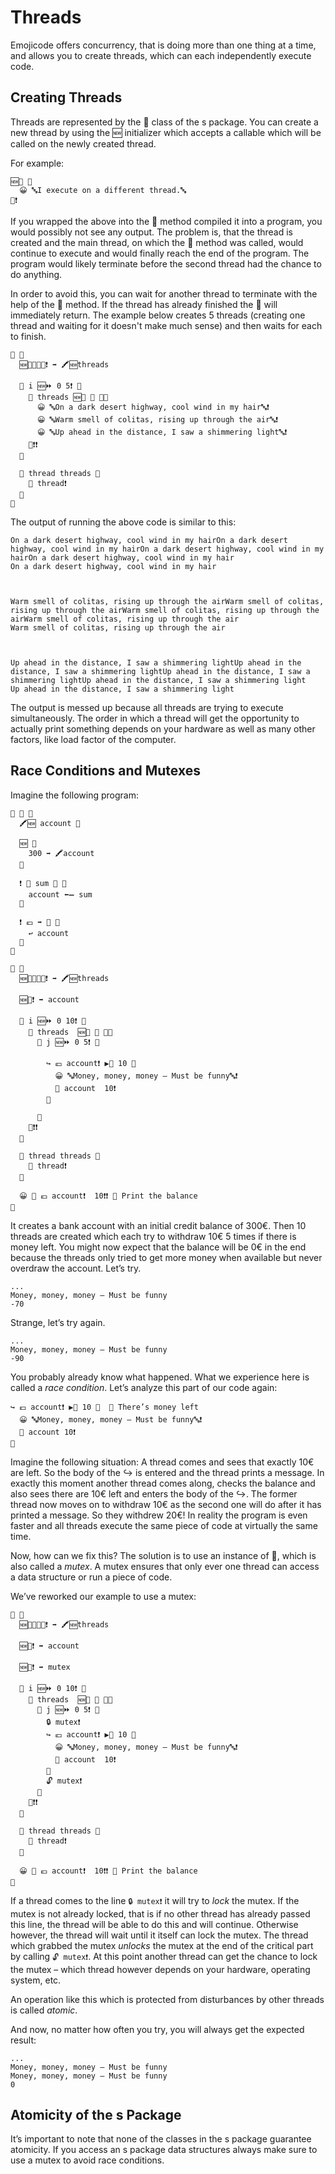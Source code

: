 # Threads

Emojicode offers concurrency, that is doing more than one thing at a time,
and allows you to create threads, which can each independently execute code.

## Creating Threads

Threads are represented by the 🧵 class of the s package. You can create a new
thread by using the 🆕 initializer which accepts a callable which will be called
on the newly created thread.

For example:

```
🆕🧵 🍇
  😀 🔤I execute on a different thread.🔤
🍉❗️
```

If you wrapped the above into the 🏁 method compiled it into a program, you
would possibly not see any output. The problem is, that the thread is created
and the main thread, on which the 🏁 method was called, would continue to
execute and would finally reach the end of the program. The program would
likely terminate before the second thread had the chance to do anything.

In order to avoid this, you can wait for another thread to terminate with the
help of the 🛂 method. If the thread has already finished the 🛂 will
immediately return. The example below creates 5 threads (creating one
thread and waiting for it doesn't make much sense) and then waits for each to
finish.

```
🏁 🍇
  🆕🍨🐚🧵🍆❗️ ➡️ 🖍🆕threads

  🔂 i 🆕⏩ 0 5❗️ 🍇
    🐻 threads 🆕🧵 🍇 🎍🥡
      😀 🔤On a dark desert highway, cool wind in my hair🔤❗️
      😀 🔤Warm smell of colitas, rising up through the air🔤❗️
      😀 🔤Up ahead in the distance, I saw a shimmering light🔤❗️
    🍉❗️❗️
  🍉

  🔂 thread threads 🍇
    🛂 thread❗️
  🍉
🍉
```

The output of running the above code is similar to this:

```
On a dark desert highway, cool wind in my hairOn a dark desert highway, cool wind in my hairOn a dark desert highway, cool wind in my hairOn a dark desert highway, cool wind in my hair
On a dark desert highway, cool wind in my hair



Warm smell of colitas, rising up through the airWarm smell of colitas, rising up through the airWarm smell of colitas, rising up through the airWarm smell of colitas, rising up through the air
Warm smell of colitas, rising up through the air



Up ahead in the distance, I saw a shimmering lightUp ahead in the distance, I saw a shimmering lightUp ahead in the distance, I saw a shimmering lightUp ahead in the distance, I saw a shimmering light
Up ahead in the distance, I saw a shimmering light
```

The output is messed up because all threads are trying to execute
simultaneously. The order in which a thread will get the opportunity to actually
print something depends on your hardware as well as many other factors, like
load factor of the computer.

## Race Conditions and Mutexes

Imagine the following program:

```
🐇 🏦 🍇
  🖍🆕 account 🔢

  🆕 🍇
    300 ➡️ 🖍account
  🍉

  ❗️ 💸 sum 🔢 🍇
    account ⬅️➖ sum
  🍉

  ❗️ 💶 ➡️ 🔢 🍇
    ↩️ account
  🍉
🍉

🏁 🍇
  🆕🍨🐚🧵🍆❗️ ➡️ 🖍🆕threads

  🆕🏦❗️ ➡️ account

  🔂 i 🆕⏩ 0 10❗️ 🍇
    🐻 threads  🆕🧵 🍇 🎍🥡
      🔂 j 🆕⏩ 0 5❗️ 🍇

        ↪️ 💶 account❗️ ▶️🙌 10 🍇
          😀 🔤Money, money, money – Must be funny🔤❗️
          💸 account  10❗️
        🍉

      🍉
    🍉❗️❗️
  🍉

  🔂 thread threads 🍇
    🛂 thread❗️
  🍉

  😀 🔡 💶 account❗️  10❗️❗️ 💭 Print the balance
🍉
```

It creates a bank account with an initial credit balance of 300€. Then 10
threads are created which each try to withdraw 10€ 5 times if there is money
left. You might now expect that the balance will be 0€ in the end because the
threads only tried to get more money when available but never overdraw the
account. Let’s try.

```
...
Money, money, money – Must be funny
-70
```

Strange, let’s try again.

```
...
Money, money, money – Must be funny
-90
```

You probably already know what happened. What we experience here is called a
*race condition*. Let’s analyze this part of our code again:

```
↪️ 💶 account❗️ ▶️🙌 10 🍇  💭 There’s money left
  😀 🔤Money, money, money – Must be funny🔤❗️
  💸 account 10❗️
🍉
```

Imagine the following situation: A thread comes and sees that exactly 10€
are left. So the body of the ↪️ is entered and the thread prints
a message. In exactly this moment another thread comes along, checks the balance
and also sees there are 10€ left and enters the body of the ↪️. The former
thread now moves on to withdraw 10€ as the second one will do after it has
printed a message. So they withdrew 20€! In reality the program is even faster
and all threads execute the same piece of code at virtually the same time.

Now, how can we fix this? The solution is to use an instance of 🔐, which is also
called a *mutex*. A mutex ensures that only ever one thread can access a data
structure or run a piece of code.

We’ve reworked our example to use a mutex:

```
🏁 🍇
  🆕🍨🐚🧵🍆❗️ ➡️ 🖍🆕threads

  🆕🏦❗️ ➡️ account

  🆕🔐❗️ ➡️ mutex

  🔂 i 🆕⏩ 0 10❗️ 🍇
    🐻 threads  🆕🧵 🍇 🎍🥡
      🔂 j 🆕⏩ 0 5❗️ 🍇
        🔒 mutex❗️
        ↪️ 💶 account❗️ ▶️🙌 10 🍇
          😀 🔤Money, money, money – Must be funny🔤❗️
          💸 account  10❗️
        🍉
        🔓 mutex❗️
      🍉
    🍉❗️❗️
  🍉

  🔂 thread threads 🍇
    🛂 thread❗️
  🍉

  😀 🔡 💶 account❗️  10❗️❗️ 💭 Print the balance
🍉
```

If a thread comes to the line `🔒 mutex❗️` it will try to *lock* the mutex. If the
mutex is not already locked, that is if no other thread has already passed this
line, the thread will be able to do this and will continue. Otherwise however,
the thread will wait until it itself can lock the mutex. The thread which
grabbed the mutex *unlocks* the mutex at the end of the critical part by calling
`🔓 mutex❗️`. At this point another thread can get the chance to lock the mutex –
which thread however depends on your hardware, operating system, etc.

An operation like this which is protected from disturbances by other threads is
called *atomic*.

And now, no matter how often you try, you will always get the expected result:

```
...
Money, money, money – Must be funny
Money, money, money – Must be funny
0
```

## Atomicity of the s Package

It’s important to note that none of the classes in the s package guarantee
atomicity. If you access an s package data structures always make sure to use
a mutex to avoid race conditions.
